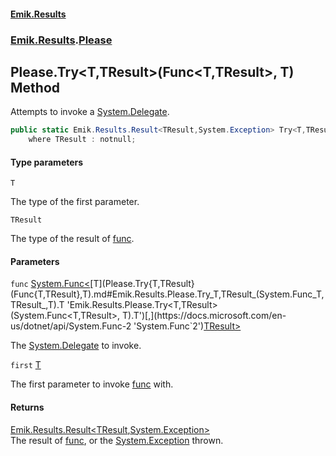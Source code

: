 #### [Emik.Results](index.md 'index')
### [Emik.Results](Emik.Results.md 'Emik.Results').[Please](Please.md 'Emik.Results.Please')

## Please.Try<T,TResult>(Func<T,TResult>, T) Method

Attempts to invoke a [System.Delegate](https://docs.microsoft.com/en-us/dotnet/api/System.Delegate 'System.Delegate').

```csharp
public static Emik.Results.Result<TResult,System.Exception> Try<T,TResult>(System.Func<T,TResult> func, T first)
    where TResult : notnull;
```
#### Type parameters

<a name='Emik.Results.Please.Try_T,TResult_(System.Func_T,TResult_,T).T'></a>

`T`

The type of the first parameter.

<a name='Emik.Results.Please.Try_T,TResult_(System.Func_T,TResult_,T).TResult'></a>

`TResult`

The type of the result of [func](Please.Try{T,TResult}(Func{T,TResult},T).md#Emik.Results.Please.Try_T,TResult_(System.Func_T,TResult_,T).func 'Emik.Results.Please.Try<T,TResult>(System.Func<T,TResult>, T).func').
#### Parameters

<a name='Emik.Results.Please.Try_T,TResult_(System.Func_T,TResult_,T).func'></a>

`func` [System.Func&lt;](https://docs.microsoft.com/en-us/dotnet/api/System.Func-2 'System.Func`2')[T](Please.Try{T,TResult}(Func{T,TResult},T).md#Emik.Results.Please.Try_T,TResult_(System.Func_T,TResult_,T).T 'Emik.Results.Please.Try<T,TResult>(System.Func<T,TResult>, T).T')[,](https://docs.microsoft.com/en-us/dotnet/api/System.Func-2 'System.Func`2')[TResult](Please.Try{T,TResult}(Func{T,TResult},T).md#Emik.Results.Please.Try_T,TResult_(System.Func_T,TResult_,T).TResult 'Emik.Results.Please.Try<T,TResult>(System.Func<T,TResult>, T).TResult')[&gt;](https://docs.microsoft.com/en-us/dotnet/api/System.Func-2 'System.Func`2')

The [System.Delegate](https://docs.microsoft.com/en-us/dotnet/api/System.Delegate 'System.Delegate') to invoke.

<a name='Emik.Results.Please.Try_T,TResult_(System.Func_T,TResult_,T).first'></a>

`first` [T](Please.Try{T,TResult}(Func{T,TResult},T).md#Emik.Results.Please.Try_T,TResult_(System.Func_T,TResult_,T).T 'Emik.Results.Please.Try<T,TResult>(System.Func<T,TResult>, T).T')

The first parameter to invoke [func](Please.Try{T,TResult}(Func{T,TResult},T).md#Emik.Results.Please.Try_T,TResult_(System.Func_T,TResult_,T).func 'Emik.Results.Please.Try<T,TResult>(System.Func<T,TResult>, T).func') with.

#### Returns
[Emik.Results.Result&lt;](Result{TOk,TErr}.md 'Emik.Results.Result<TOk,TErr>')[TResult](Please.Try{T,TResult}(Func{T,TResult},T).md#Emik.Results.Please.Try_T,TResult_(System.Func_T,TResult_,T).TResult 'Emik.Results.Please.Try<T,TResult>(System.Func<T,TResult>, T).TResult')[,](Result{TOk,TErr}.md 'Emik.Results.Result<TOk,TErr>')[System.Exception](https://docs.microsoft.com/en-us/dotnet/api/System.Exception 'System.Exception')[&gt;](Result{TOk,TErr}.md 'Emik.Results.Result<TOk,TErr>')  
The result of [func](Please.Try{T,TResult}(Func{T,TResult},T).md#Emik.Results.Please.Try_T,TResult_(System.Func_T,TResult_,T).func 'Emik.Results.Please.Try<T,TResult>(System.Func<T,TResult>, T).func'), or the [System.Exception](https://docs.microsoft.com/en-us/dotnet/api/System.Exception 'System.Exception') thrown.